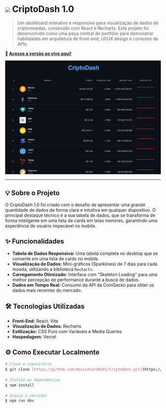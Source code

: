 # <img src="CriptoDash.png" width="40" /> CriptoDash 1.0

> Um dashboard interativo e responsivo para visualização de dados de criptomoedas, construído com React e Recharts. Este projeto foi desenvolvido como uma peça central de portfólio para demonstrar habilidades em arquitetura de front-end, UI/UX design e consumo de APIs.

**🚀 [Acesse a versão ao vivo aqui!](https://cripto-dash-gold.vercel.app/)**

![Prévia do CriptoDash em ação](CapturatelaCriptoDash.png)

---

## 💡 Sobre o Projeto

O CriptoDash 1.0 foi criado com o desafio de apresentar uma grande quantidade de dados de forma clara e intuitiva em qualquer dispositivo. O principal destaque técnico é a sua tabela de dados, que se transforma de forma inteligente em uma lista de cards em telas menores, garantindo uma experiência de usuário impecável no mobile.

## ✨ Funcionalidades

* **Tabela de Dados Responsiva:** Uma tabela completa no desktop que se converte em uma lista de cards no mobile.
* **Visualização de Dados:** Mini-gráficos (Sparklines) de 7 dias para cada moeda, utilizando a biblioteca `Recharts`.
* **Carregamento Otimizado:** Interface com "Skeleton Loading" para uma melhor percepção de performance durante a busca de dados.
* **Dados em Tempo Real:** Consumo da API da CoinGecko para obter os dados mais recentes do mercado.

## 🛠️ Tecnologias Utilizadas

* **Front-End:** React, Vite
* **Visualização de Dados:** Recharts
* **Estilização:** CSS Puro com Variáveis e Media Queries
* **Hospedagem:** Vercel

## ⚙️ Como Executar Localmente

```bash
# Clone o repositório
$ git clone [https://github.com/davieduard0x01/CriptoDash.git](https://github.com/davieduard0x01/CriptoDash.git)

# Instale as dependências
$ npm install

# Inicie o servidor
$ npm run dev
